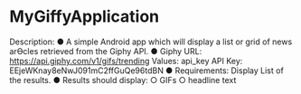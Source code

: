 # MyGiffyApplication
Description: 
● A simple Android app which will display a list or grid of news arƟcles 
retrieved from the Giphy API. 
● Giphy 
URL: https://api.giphy.com/v1/gifs/trending
Values: api_key 
 API Key: EEjeWKnay8eNwJ091mC2ffGuQe96tdBN 
● Requirements: 
 Display List of the results. 
● Results should display: 
○ GIFs 
○ headline text 
